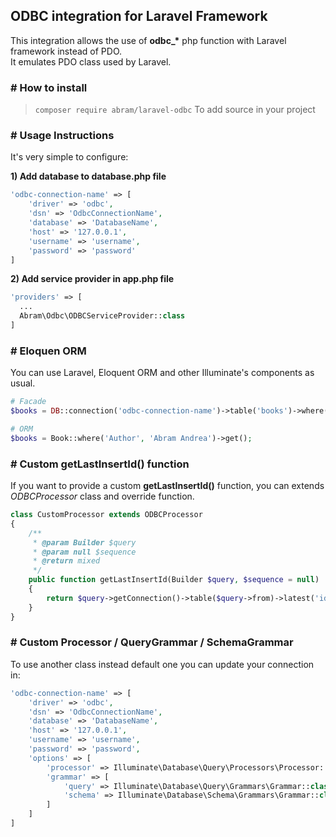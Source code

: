 ## ODBC integration for Laravel Framework
This integration allows the use of <b>odbc_*</b> php function with Laravel framework instead of PDO.<br>
It emulates PDO class used by Laravel.

### # How to install
> `composer require abram/laravel-odbc` To add source in your project

### # Usage Instructions
It's very simple to configure:

**1) Add database to database.php file**
```PHP
'odbc-connection-name' => [
    'driver' => 'odbc',
    'dsn' => 'OdbcConnectionName',
    'database' => 'DatabaseName',
    'host' => '127.0.0.1',
    'username' => 'username',
    'password' => 'password'
]
```

**2) Add service provider in app.php file**
```PHP
'providers' => [
  ...
  Abram\Odbc\ODBCServiceProvider::class
]
```

### # Eloquen ORM
You can use Laravel, Eloquent ORM and other Illuminate's components as usual.
```PHP
# Facade
$books = DB::connection('odbc-connection-name')->table('books')->where('Author', 'Abram Andrea')->get();

# ORM
$books = Book::where('Author', 'Abram Andrea')->get();
```

### # Custom getLastInsertId() function
If you want to provide a custom <b>getLastInsertId()</b> function, you can extends *ODBCProcessor* class and override function.<br>
```PHP
class CustomProcessor extends ODBCProcessor
{
    /**
     * @param Builder $query
     * @param null $sequence
     * @return mixed
     */
    public function getLastInsertId(Builder $query, $sequence = null)
    {
        return $query->getConnection()->table($query->from)->latest('id')->first()->getAttribute($sequence);
    }
}
```

### # Custom Processor / QueryGrammar / SchemaGrammar
To use another class instead default one you can update your connection in:
```PHP
'odbc-connection-name' => [
    'driver' => 'odbc',
    'dsn' => 'OdbcConnectionName',
    'database' => 'DatabaseName',
    'host' => '127.0.0.1',
    'username' => 'username',
    'password' => 'password',
    'options' => [
        'processor' => Illuminate\Database\Query\Processors\Processor::class,   //default
        'grammar' => [
            'query' => Illuminate\Database\Query\Grammars\Grammar::class,       //default
            'schema' => Illuminate\Database\Schema\Grammars\Grammar::class      //default
        ]
    ]
]
```

